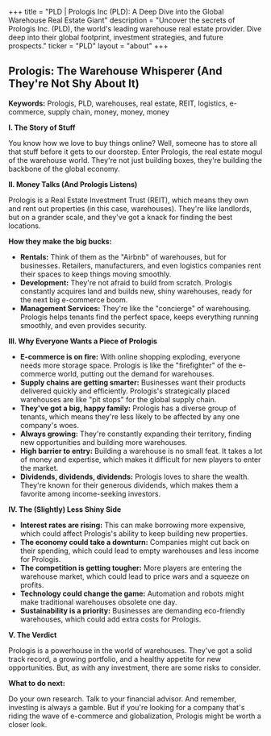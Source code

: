 +++
title = "PLD |  Prologis Inc (PLD): A Deep Dive into the Global Warehouse Real Estate Giant"
description = "Uncover the secrets of Prologis Inc. (PLD), the world's leading warehouse real estate provider. Dive deep into their global footprint, investment strategies, and future prospects."
ticker = "PLD"
layout = "about"
+++

        


## Prologis: The Warehouse Whisperer (And They're Not Shy About It)

**Keywords:** Prologis, PLD, warehouses, real estate, REIT, logistics, e-commerce, supply chain, money, money, money

**I.  The Story of Stuff**

You know how we love to buy things online?  Well, someone has to store all that stuff before it gets to our doorstep.  Enter Prologis, the real estate mogul of the warehouse world. They're not just building boxes, they're building the backbone of the global economy.

**II.  Money Talks (And Prologis Listens)**

Prologis is a Real Estate Investment Trust (REIT), which means they own and rent out properties (in this case, warehouses). They're like landlords, but on a grander scale, and they've got a knack for finding the best locations. 

**How they make the big bucks:**

* **Rentals:** Think of them as the "Airbnb" of warehouses, but for businesses.  Retailers, manufacturers, and even logistics companies rent their spaces to keep things moving smoothly. 
* **Development:**  They're not afraid to build from scratch.  Prologis constantly acquires land and builds new, shiny warehouses, ready for the next big e-commerce boom. 
* **Management Services:** They're like the "concierge" of warehousing.  Prologis helps tenants find the perfect space, keeps everything running smoothly, and even provides security.  

**III.  Why Everyone Wants a Piece of Prologis**

* **E-commerce is on fire:**  With online shopping exploding, everyone needs more storage space.  Prologis is like the "firefighter" of the e-commerce world, putting out the demand for warehouses. 
* **Supply chains are getting smarter:**  Businesses want their products delivered quickly and efficiently.  Prologis's strategically placed warehouses are like "pit stops" for the global supply chain.
* **They've got a big, happy family:** Prologis has a diverse group of tenants, which means they're less likely to be affected by any one company's woes.  
* **Always growing:**  They're constantly expanding their territory, finding new opportunities and building more warehouses.  
* **High barrier to entry:**  Building a warehouse is no small feat.  It takes a lot of money and expertise, which makes it difficult for new players to enter the market.  
* **Dividends, dividends, dividends:** Prologis loves to share the wealth.  They're known for their generous dividends, which makes them a favorite among income-seeking investors. 

**IV.  The (Slightly) Less Shiny Side**

* **Interest rates are rising:**  This can make borrowing more expensive, which could affect Prologis's ability to keep building new properties. 
* **The economy could take a downturn:**  Companies might cut back on their spending, which could lead to empty warehouses and less income for Prologis.  
* **The competition is getting tougher:**  More players are entering the warehouse market, which could lead to price wars and a squeeze on profits. 
* **Technology could change the game:**  Automation and robots might make traditional warehouses obsolete one day.  
* **Sustainability is a priority:**  Businesses are demanding eco-friendly warehouses, which could add extra costs for Prologis.  

**V.  The Verdict**

Prologis is a powerhouse in the world of warehouses.  They've got a solid track record, a growing portfolio, and a healthy appetite for new opportunities.  But, as with any investment, there are some risks to consider. 

**What to do next:**

Do your own research.  Talk to your financial advisor.  And remember, investing is always a gamble.  But if you're looking for a company that's riding the wave of e-commerce and globalization, Prologis might be worth a closer look. 

        